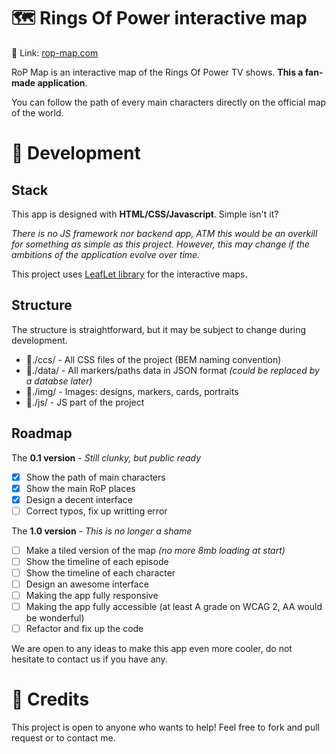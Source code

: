 # 🗺 Rings Of Power interactive map

🔗 Link: [rop-map.com](https://rop-map.com/)

RoP Map is an interactive map of the Rings Of Power TV shows. **This a fan-made application**.

You can follow the path of every main characters directly on the official map of the world.

# 🔨 Development 

## Stack

This app is designed with **HTML/CSS/Javascript**. Simple isn't it?

*There is no JS framework nor backend app, ATM this would be an overkill for something as simple as this project. However, this may change if the ambitions of the application evolve over time.*

This project uses [LeafLet library](https://leafletjs.com) for the interactive maps.

## Structure

The structure is straightforward, but it may be subject to change during development.

- 📁./ccs/ - All CSS files of the project (BEM naming convention)
- 📁./data/ - All markers/paths data in JSON format *(could be replaced by a databse later)*
- 📁./img/ - Images: designs, markers, cards, portraits
- 📁./js/ - JS part of the project

## Roadmap

The **0.1 version** - *Still clunky, but public ready*
 - [X] Show the path of main characters
 - [X] Show the main RoP places
 - [X] Design a decent interface
 - [ ] Correct typos, fix up writting error

The **1.0 version** - *This is no longer a shame*
 - [ ] Make a tiled version of the map *(no more 8mb loading at start)*
 - [ ] Show the timeline of each episode
 - [ ] Show the timeline of each character
 - [ ] Design an awesome interface
 - [ ] Making the app fully responsive
 - [ ] Making the app fully accessible (at least A grade on WCAG 2, AA would be wonderful)
 - [ ] Refactor and fix up the code
 
 We are open to any ideas to make this app even more cooler, do not hesitate to contact us if you have any.
 
 # 🤝 Credits
 
This project is open to anyone who wants to help! Feel free to fork and pull request or to contact me.
